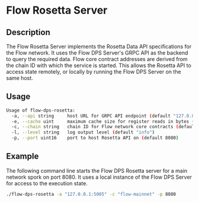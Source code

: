 # Flow Rosetta Server

## Description

The Flow Rosetta Server implements the Rosetta Data API specifications for the Flow network.
It uses the Flow DPS Server's GRPC API as the backend to query the required data.
Flow core contract addresses are derived from the chain ID with which the service is started.
This allows the Rosetta API to access state remotely, or locally by running the Flow DPS Server on the same host.

## Usage

```sh
Usage of flow-dps-rosetta:
  -a, --api string     host URL for GRPC API endpoint (default "127.0.0.1:5005")
  -e, --cache uint     maximum cache size for register reads in bytes (default 1000000000)
  -c, --chain string   chain ID for Flow network core contracts (default "flow-testnet")
  -l, --level string   log output level (default "info")
  -p, --port uint16    port to host Rosetta API on (default 8080)
```

## Example

The following command line starts the Flow DPS Rosetta server for a main network spork on port 8080.
It uses a local instance of the Flow DPS Server for access to the execution state.

```sh
./flow-dps-rosetta -a "127.0.0.1:5005" -c "flow-mainnet" -p 8080
```